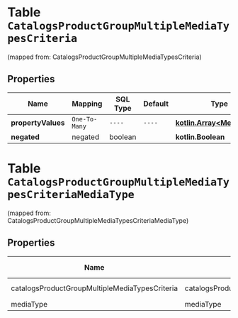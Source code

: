 
# Table `CatalogsProductGroupMultipleMediaTypesCriteria`
(mapped from: CatalogsProductGroupMultipleMediaTypesCriteria)

## Properties
Name | Mapping | SQL Type | Default | Type | Description | Notes
---- | ------- | -------- | ------- | ---- | ----------- | -----
**propertyValues** | `One-To-Many` | `----` | `----`  | [**kotlin.Array&lt;MediaType&gt;**](MediaType.md) |  | 
**negated** | negated | boolean |  | **kotlin.Boolean** |  |  [optional]


# **Table `CatalogsProductGroupMultipleMediaTypesCriteriaMediaType`**
(mapped from: CatalogsProductGroupMultipleMediaTypesCriteriaMediaType)

## Properties
Name | Mapping | SQL Type | Default | Type | Description | Notes
---- | ------- | -------- | ------- | ---- | ----------- | -----
catalogsProductGroupMultipleMediaTypesCriteria | catalogsProductGroupMultipleMediaTypesCriteria | long | | kotlin.Long | Primary Key | *one*
mediaType | mediaType | long | | kotlin.Long | Foreign Key | *many*




